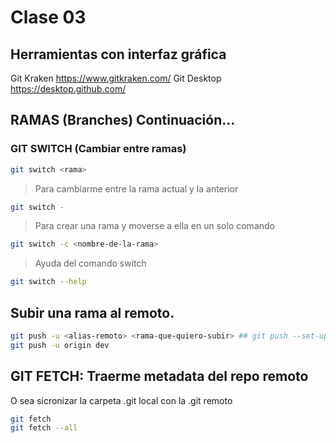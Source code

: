# Clase 03

## Herramientas con interfaz gráfica

Git Kraken <https://www.gitkraken.com/>
Git Desktop <https://desktop.github.com/>

## RAMAS (Branches) Continuación...

### GIT SWITCH (Cambiar entre ramas)

```sh
git switch <rama>
```

> Para cambiarme entre la rama actual y la anterior

```sh
git switch -
```

> Para crear una rama y moverse a ella en un solo comando

```sh
git switch -c <nombre-de-la-rama>
```

> Ayuda del comando switch 

```sh
git switch --help
```

## Subir una rama al remoto.

```sh
git push -u <alias-remoto> <rama-que-quiero-subir> ## git push --set-upstream origin <rama-que-quiero-subir>
git push -u origin dev
```

## GIT FETCH: Traerme metadata del repo remoto
O sea sicronizar la carpeta .git local con la .git remoto

```sh
git fetch 
git fetch --all
```



